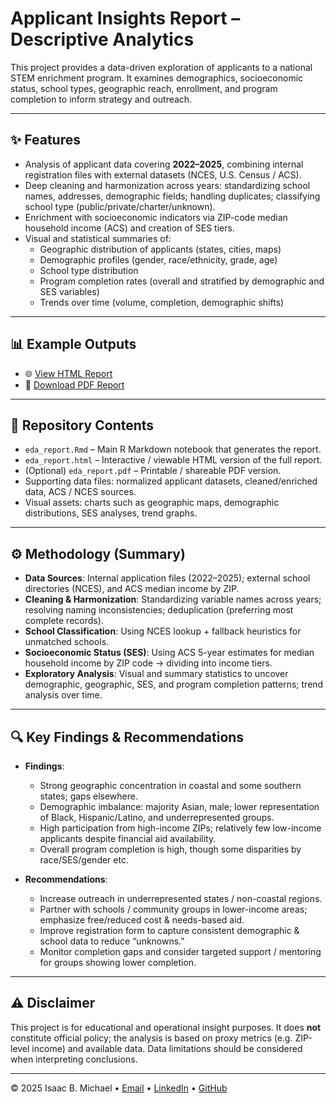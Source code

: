 # Applicant Insights Report – Descriptive Analytics

This project provides a data-driven exploration of applicants to a national STEM enrichment program. It examines demographics, socioeconomic status, school types, geographic reach, enrollment, and program completion to inform strategy and outreach.

---

## ✨ Features

- Analysis of applicant data covering **2022–2025**, combining internal registration files with external datasets (NCES, U.S. Census / ACS).  
- Deep cleaning and harmonization across years: standardizing school names, addresses, demographic fields; handling duplicates; classifying school type (public/private/charter/unknown).  
- Enrichment with socioeconomic indicators via ZIP-code median household income (ACS) and creation of SES tiers.  
- Visual and statistical summaries of:  
  - Geographic distribution of applicants (states, cities, maps)  
  - Demographic profiles (gender, race/ethnicity, grade, age)  
  - School type distribution  
  - Program completion rates (overall and stratified by demographic and SES variables)  
  - Trends over time (volume, completion, demographic shifts)  

---

## 📊 Example Outputs

- 🌐 [View HTML Report](https://isaacbmichael.github.io/EDA-Applicant-Report/eda_report.html)  
- 📄 [Download PDF Report](LINK_TO_PDF_IF_AVAILABLE)  

---

## 📂 Repository Contents

- `eda_report.Rmd` – Main R Markdown notebook that generates the report.  
- `eda_report.html` – Interactive / viewable HTML version of the full report.  
- (Optional) `eda_report.pdf` – Printable / shareable PDF version.  
- Supporting data files: normalized applicant datasets, cleaned/enriched data, ACS / NCES sources.  
- Visual assets: charts such as geographic maps, demographic distributions, SES analyses, trend graphs.  

---

## ⚙️ Methodology (Summary)

- **Data Sources**: Internal application files (2022–2025); external school directories (NCES), and ACS median income by ZIP.  
- **Cleaning & Harmonization**: Standardizing variable names across years; resolving naming inconsistencies; deduplication (preferring most complete records).  
- **School Classification**: Using NCES lookup + fallback heuristics for unmatched schools.  
- **Socioeconomic Status (SES)**: Using ACS 5-year estimates for median household income by ZIP code → dividing into income tiers.  
- **Exploratory Analysis**: Visual and summary statistics to uncover demographic, geographic, SES, and program completion patterns; trend analysis over time.  

---

## 🔍 Key Findings & Recommendations

- **Findings**:  
  - Strong geographic concentration in coastal and some southern states; gaps elsewhere.  
  - Demographic imbalance: majority Asian, male; lower representation of Black, Hispanic/Latino, and underrepresented groups.  
  - High participation from high-income ZIPs; relatively few low-income applicants despite financial aid availability.  
  - Overall program completion is high, though some disparities by race/SES/gender etc.  

- **Recommendations**:  
  - Increase outreach in underrepresented states / non-coastal regions.  
  - Partner with schools / community groups in lower-income areas; emphasize free/reduced cost & needs-based aid.  
  - Improve registration form to capture consistent demographic & school data to reduce “unknowns.”  
  - Monitor completion gaps and consider targeted support / mentoring for groups showing lower completion.  

---

## ⚠️ Disclaimer

This project is for educational and operational insight purposes. It does **not** constitute official policy; the analysis is based on proxy metrics (e.g. ZIP-level income) and available data. Data limitations should be considered when interpreting conclusions.

---

© 2025 Isaac B. Michael • [Email](mailto:isaac.b.michael@gmail.com) • [LinkedIn](https://www.linkedin.com/in/isaacbmichael) • [GitHub](https://github.com/isaacbmichael)
